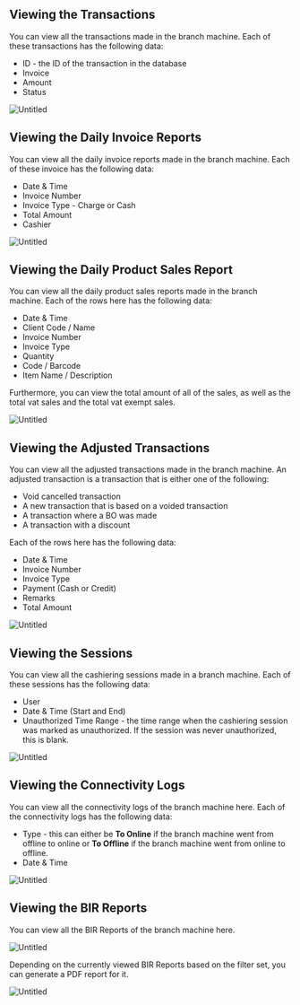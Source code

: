 ## Viewing the Transactions

You can view all the transactions made in the branch machine. Each of these transactions has the following data:

- ID - the ID of the transaction in the database
- Invoice
- Amount
- Status

![Untitled](/images/Untitled%2073.png)

## Viewing the Daily Invoice Reports

You can view all the daily invoice reports made in the branch machine. Each of these invoice has the following data:

- Date & Time
- Invoice Number
- Invoice Type - Charge or Cash
- Total Amount
- Cashier

![Untitled](/images/Untitled%2074.png)

## Viewing the Daily Product Sales Report

You can view all the daily product sales reports made in the branch machine. Each of the rows here has the following data:

- Date & Time
- Client Code / Name
- Invoice Number
- Invoice Type
- Quantity
- Code / Barcode
- Item Name / Description

Furthermore, you can view the total amount of all of the sales, as well as the total vat sales and the total vat exempt sales.

![Untitled](/images/Untitled%2075.png)

## Viewing the Adjusted Transactions

You can view all the adjusted transactions made in the branch machine. An adjusted transaction is a transaction that is either one of the following:

- Void cancelled transaction
- A new transaction that is based on a voided transaction
- A transaction where a BO was made
- A transaction with a discount

Each of the rows here has the following data:

- Date & Time
- Invoice Number
- Invoice Type
- Payment (Cash or Credit)
- Remarks
- Total Amount

![Untitled](/images/Untitled%2076.png)

## Viewing the Sessions

You can view all the cashiering sessions made in a branch machine. Each of these sessions has the following data:

- User
- Date & Time (Start and End)
- Unauthorized Time Range - the time range when the cashiering session was marked as unauthorized. If the session was never unauthorized, this is blank.

![Untitled](/images/Untitled%2077.png)

## Viewing the Connectivity Logs

You can view all the connectivity logs of the branch machine here. Each of the connectivity logs has the following data:

- Type - this can either be **To Online** if the branch machine went from offline to online or **To Offline** if the branch machine went from online to offline.
- Date & Time

![Untitled](/images/Untitled%2078.png)

## Viewing the BIR Reports

You can view all the BIR Reports of the branch machine here.

![Untitled](/images/Untitled%2079.png)

Depending on the currently viewed BIR Reports based on the filter set, you can generate a PDF report for it.

![Untitled](/images/Untitled%2080.png)
